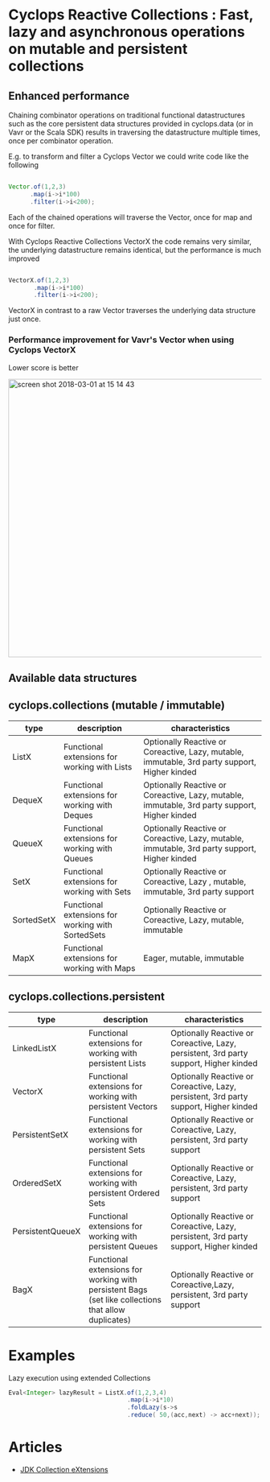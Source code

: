 # Cyclops Reactive Collections : Fast, lazy and asynchronous operations on mutable and persistent collections

## Enhanced performance

Chaining combinator operations on traditional functional datastructures such as the core persistent data structures provided in cyclops.data (or in Vavr or the Scala SDK) results in traversing the datastructure multiple times, once per combinator operation.

E.g. to transform and filter a Cyclops Vector we could write code like the following
```java

Vector.of(1,2,3)
      .map(i->i*100)
      .filter(i->i<200);

```
Each of the chained operations will traverse the Vector, once for map and once for filter.

With Cyclops Reactive Collections VectorX the code remains very similar, the underlying datastructure remains identical, but the performance is much improved

```java

VectorX.of(1,2,3)
       .map(i->i*100)
       .filter(i->i<200);

```
VectorX in contrast to a raw Vector traverses the underlying data structure just once.

### Performance improvement for Vavr's Vector when using Cyclops VectorX

Lower score is better

<img width="553" alt="screen shot 2018-03-01 at 15 14 43" src="https://user-images.githubusercontent.com/9964792/36852335-4e02c0a2-1d63-11e8-9a81-ec600ee39c30.png">



## Available data structures

## cyclops.collections (mutable / immutable)

| type | description | characteristics |
|------|-------------|-----------------|
| ListX     | Functional extensions for working with Lists            | Optionally Reactive or Coreactive, Lazy, mutable, immutable, 3rd party support, Higher kinded                 |
| DequeX     | Functional extensions for working with Deques            | Optionally Reactive or Coreactive, Lazy, mutable, immutable, 3rd party support, Higher kinded                 |
| QueueX     | Functional extensions for working with Queues            | Optionally Reactive or Coreactive, Lazy, mutable, immutable, 3rd party support, Higher kinded                 |
| SetX     | Functional extensions for working with Sets            | Optionally Reactive or Coreactive, Lazy , mutable, immutable, 3rd party support                |
| SortedSetX     | Functional extensions for working with SortedSets            | Optionally Reactive or Coreactive, Lazy, mutable, immutable                 |
| MapX     | Functional extensions for working with Maps            | Eager, mutable, immutable                 |

## cyclops.collections.persistent

| type | description | characteristics |
|------|-------------|-----------------|
| LinkedListX     | Functional extensions for working with persistent Lists            | Optionally Reactive or Coreactive, Lazy, persistent, 3rd party support, Higher kinded                 |
| VectorX     | Functional extensions for working with persistent Vectors            | Optionally Reactive or Coreactive, Lazy, persistent, 3rd party support, Higher kinded                 |
| PersistentSetX     | Functional extensions for working with persistent Sets            | Optionally Reactive or Coreactive, Lazy, persistent, 3rd party support                 |
| OrderedSetX     | Functional extensions for working with persistent Ordered Sets            | Optionally Reactive or Coreactive, Lazy, persistent, 3rd party support                 |
| PersistentQueueX     | Functional extensions for working with persistent Queues           | Optionally Reactive or Coreactive, Lazy, persistent, 3rd party support, Higher kinded                 |
| BagX     | Functional extensions for working with persistent Bags (set like collections that allow duplicates)          | Optionally Reactive or Coreactive,Lazy, persistent, 3rd party support                 |



# Examples

Lazy execution using extended Collections
```java
Eval<Integer> lazyResult = ListX.of(1,2,3,4)
                                 .map(i->i*10)
                                 .foldLazy(s->s
                                 .reduce( 50,(acc,next) -> acc+next));
```

# Articles

* [JDK Collection eXtensions](https://medium.com/@johnmcclean/extending-jdk-8-collections-8ae8d43dd75e#.tn7ctbaks)
